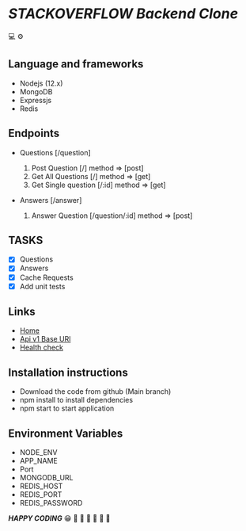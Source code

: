 #  ***STACKOVERFLOW Backend Clone*** 
:computer: :gear:
## Language and frameworks
- Nodejs (12.x)
- MongoDB
- Expressjs
- Redis
## Endpoints
- Questions [/question]
  1. Post Question [/]  method => [post]
  2. Get All Questions [/] method => [get]
  3. Get Single question [/:id] method => [get]
    
- Answers [/answer]
  1. Answer Question [/question/:id] method => [post]

## TASKS
- [x] Questions
- [x] Answers
- [x] Cache Requests
- [x] Add unit tests

## Links
- [Home](https://stoclone.herokuapp.com)
- [Api v1 Base URl](https://stoclone.herokuapp.com/api/v1)
- [Health check](https://stoclone.herokuapp.com/healthcheck)

## Installation instructions
- Download the code from github (Main branch)
- npm install to install dependencies
- npm start to  start application

## Environment Variables
- NODE_ENV
- APP_NAME
- Port
- MONGODB_URL
- REDIS_HOST
- REDIS_PORT
- REDIS_PASSWORD

***HAPPY CODING***
:grin:
:rocket: :rocket: :rocket: :rocket: :rocket: :rocket:
